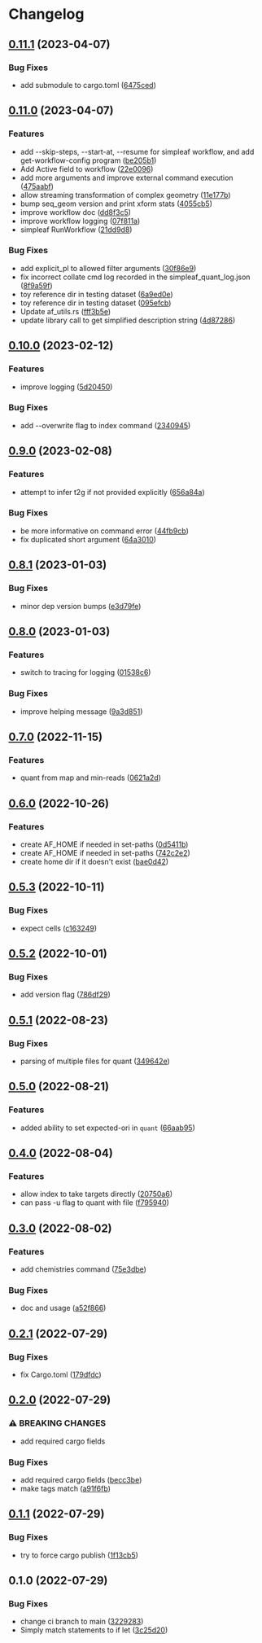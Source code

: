 # Changelog

## [0.11.1](https://github.com/COMBINE-lab/simpleaf/compare/v0.11.0...v0.11.1) (2023-04-07)


### Bug Fixes

* add submodule to cargo.toml ([6475ced](https://github.com/COMBINE-lab/simpleaf/commit/6475cedd1009852de4b195bba88a1b2e8208d82c))

## [0.11.0](https://github.com/COMBINE-lab/simpleaf/compare/v0.10.0...v0.11.0) (2023-04-07)


### Features

* add --skip-steps, --start-at, --resume for simpleaf workflow, and add get-workflow-config program ([be205b1](https://github.com/COMBINE-lab/simpleaf/commit/be205b1da3871651c8a13082077ace006736aa8e))
* Add Active field to workflow ([22e0096](https://github.com/COMBINE-lab/simpleaf/commit/22e009680da3de0de2a315ea56a53b904e34df3a))
* add more arguments and improve external command execution ([475aabf](https://github.com/COMBINE-lab/simpleaf/commit/475aabf102b1aee5433c282b3cb2603f669482e3))
* allow streaming transformation of complex geometry ([11e177b](https://github.com/COMBINE-lab/simpleaf/commit/11e177bbc92f448fc7df769555dab51de56c1347))
* bump seq_geom version and print xform stats ([4055cb5](https://github.com/COMBINE-lab/simpleaf/commit/4055cb5c7966542ff026969ac3c9e528ddefafad))
* improve workflow doc ([dd8f3c5](https://github.com/COMBINE-lab/simpleaf/commit/dd8f3c591da03b8762b52b6b507d64e8c49f989e))
* improve workflow logging ([07f811a](https://github.com/COMBINE-lab/simpleaf/commit/07f811a4c5ab2fcdcf1fa06057a89b8dcd2f77d9))
* simpleaf RunWorkflow ([21dd9d8](https://github.com/COMBINE-lab/simpleaf/commit/21dd9d84658061931ad449cf5947121035d0426e))


### Bug Fixes

* add explicit_pl to allowed filter arguments ([30f86e9](https://github.com/COMBINE-lab/simpleaf/commit/30f86e92eeb1e5775a70e2573eb22e4f6c45651a))
* fix incorrect collate cmd log recorded in the simpleaf_quant_log.json ([8f9a59f](https://github.com/COMBINE-lab/simpleaf/commit/8f9a59faaeb23727857b93f875792e9e1a4497f9))
* toy reference dir in testing dataset ([6a9ed0e](https://github.com/COMBINE-lab/simpleaf/commit/6a9ed0e5a849dbb4489f72a2789bdaa842cea979))
* toy reference dir in testing dataset ([095efcb](https://github.com/COMBINE-lab/simpleaf/commit/095efcb82692fab7a6b25a63af0b839b6492b888))
* Update af_utils.rs ([fff3b5e](https://github.com/COMBINE-lab/simpleaf/commit/fff3b5e8287c8fc9ad361747b5e6e6b028bfd212))
* update library call to get simplified description string ([4d87286](https://github.com/COMBINE-lab/simpleaf/commit/4d87286ce304a87a382553c21db77771ef245168))

## [0.10.0](https://github.com/COMBINE-lab/simpleaf/compare/v0.9.0...v0.10.0) (2023-02-12)


### Features

* improve logging ([5d20450](https://github.com/COMBINE-lab/simpleaf/commit/5d204509e03211613ef74282b6d19a9ba53abd12))


### Bug Fixes

* add --overwrite flag to index command ([2340945](https://github.com/COMBINE-lab/simpleaf/commit/2340945ff585ea4b656a683cfba9c47532944f1b))

## [0.9.0](https://github.com/COMBINE-lab/simpleaf/compare/v0.8.1...v0.9.0) (2023-02-08)


### Features

* attempt to infer t2g if not provided explicitly ([656a84a](https://github.com/COMBINE-lab/simpleaf/commit/656a84aab1731a1b40cfb2212c48a243e9bd4947))


### Bug Fixes

* be more informative on command error ([44fb9cb](https://github.com/COMBINE-lab/simpleaf/commit/44fb9cb5069254befe301af43f88495eaf26add5))
* fix duplicated short argument ([64a3010](https://github.com/COMBINE-lab/simpleaf/commit/64a3010f7f59c0c218000b3903551e8b99214e11))

## [0.8.1](https://github.com/COMBINE-lab/simpleaf/compare/v0.8.0...v0.8.1) (2023-01-03)


### Bug Fixes

* minor dep version bumps ([e3d79fe](https://github.com/COMBINE-lab/simpleaf/commit/e3d79feee4ac51e44c95c12afb6543548edaac14))

## [0.8.0](https://github.com/COMBINE-lab/simpleaf/compare/v0.7.0...v0.8.0) (2023-01-03)


### Features

* switch to tracing for logging ([01538c6](https://github.com/COMBINE-lab/simpleaf/commit/01538c623e637387290edd0abf59d7803dfee1c2))


### Bug Fixes

* improve helping message ([9a3d851](https://github.com/COMBINE-lab/simpleaf/commit/9a3d85125edeecd6cf24b51997e79089b3fdc9c8))

## [0.7.0](https://github.com/COMBINE-lab/simpleaf/compare/v0.6.0...v0.7.0) (2022-11-15)


### Features

* quant from map and min-reads ([0621a2d](https://github.com/COMBINE-lab/simpleaf/commit/0621a2d9e4ec00a39fe02a8e4e7ef0cf854a1661))

## [0.6.0](https://github.com/COMBINE-lab/simpleaf/compare/v0.5.3...v0.6.0) (2022-10-26)


### Features

* create AF_HOME if needed in set-paths ([0d5411b](https://github.com/COMBINE-lab/simpleaf/commit/0d5411be55c7b16bbec76acee3eef93a2640d8d2))
* create AF_HOME if needed in set-paths ([742c2e2](https://github.com/COMBINE-lab/simpleaf/commit/742c2e2ea2d9caad79178c25a64c83ac27fa664e))
* create home dir if it doesn't exist ([bae0d42](https://github.com/COMBINE-lab/simpleaf/commit/bae0d42ca358b66eb827f2174f9238bbcb8ad5f2))

## [0.5.3](https://github.com/COMBINE-lab/simpleaf/compare/v0.5.2...v0.5.3) (2022-10-11)


### Bug Fixes

* expect cells ([c163249](https://github.com/COMBINE-lab/simpleaf/commit/c163249fb6751aa4f445bd99e9a3c4df9a0da476))

## [0.5.2](https://github.com/COMBINE-lab/simpleaf/compare/v0.5.1...v0.5.2) (2022-10-01)


### Bug Fixes

* add version flag ([786df29](https://github.com/COMBINE-lab/simpleaf/commit/786df297d228af758a9291ef7c6166252ddfccc3))

## [0.5.1](https://github.com/COMBINE-lab/simpleaf/compare/v0.5.0...v0.5.1) (2022-08-23)


### Bug Fixes

* parsing of multiple files for quant ([349642e](https://github.com/COMBINE-lab/simpleaf/commit/349642e05f537ed18243a3599bc770c20ca6f325))

## [0.5.0](https://github.com/COMBINE-lab/simpleaf/compare/v0.4.0...v0.5.0) (2022-08-21)


### Features

* added ability to set expected-ori in `quant` ([66aab95](https://github.com/COMBINE-lab/simpleaf/commit/66aab95ed7a66b9a8cfe2349d007662eb944b978))

## [0.4.0](https://github.com/COMBINE-lab/simpleaf/compare/v0.3.0...v0.4.0) (2022-08-04)


### Features

* allow index to take targets directly ([20750a6](https://github.com/COMBINE-lab/simpleaf/commit/20750a6505e802382f2922b5832ee68c25000933))
* can pass -u flag to quant with file ([f795940](https://github.com/COMBINE-lab/simpleaf/commit/f7959408cfd65dfa7fee5fc0fd7621d206f2cbe8))

## [0.3.0](https://github.com/COMBINE-lab/simpleaf/compare/v0.2.1...v0.3.0) (2022-08-02)


### Features

* add chemistries command ([75e3dbe](https://github.com/COMBINE-lab/simpleaf/commit/75e3dbeb5e9caeab2d7f5fa2e3311cc1dfb744ae))


### Bug Fixes

* doc and usage ([a52f866](https://github.com/COMBINE-lab/simpleaf/commit/a52f866c337a21bd75f870c65fca2a5026f18ef5))

## [0.2.1](https://github.com/COMBINE-lab/simpleaf/compare/v0.2.0...v0.2.1) (2022-07-29)


### Bug Fixes

* fix Cargo.toml ([179dfdc](https://github.com/COMBINE-lab/simpleaf/commit/179dfdc945ff707fd538e35028817493dcecb9ba))

## [0.2.0](https://github.com/COMBINE-lab/simpleaf/compare/v0.1.1...v0.2.0) (2022-07-29)


### ⚠ BREAKING CHANGES

* add required cargo fields

### Bug Fixes

* add required cargo fields ([becc3be](https://github.com/COMBINE-lab/simpleaf/commit/becc3be55254b75053f7d31252883efe03644092))
* make tags match ([a91f6fb](https://github.com/COMBINE-lab/simpleaf/commit/a91f6fb3d9d994f80e04bbb86b08bb01a11b6c4f))

## [0.1.1](https://github.com/COMBINE-lab/simpleaf/compare/v0.1.0...v0.1.1) (2022-07-29)


### Bug Fixes

* try to force cargo publish ([1f13cb5](https://github.com/COMBINE-lab/simpleaf/commit/1f13cb51d197556b5ccd808becbe1cb4aff67596))

## 0.1.0 (2022-07-29)


### Bug Fixes

* change ci branch to main ([3229283](https://github.com/COMBINE-lab/simpleaf/commit/322928375defb6a6124d277ce9aeabda1d94dd2f))
* Simply match statements to if let ([3c25d20](https://github.com/COMBINE-lab/simpleaf/commit/3c25d201df4d5a7b5532f3309c3e3740aa8cb7c6))
